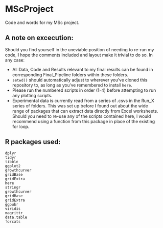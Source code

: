 # MScProject
Code and words for my MSc project.

## A note on excecution:
Should you find yourself in the uneviable position of needing to re-run my code, I hope the comments included and layout make it trivial to do so. In any case:

* All Data, Code and Results relevant to my final results can be found in corresponding Final_Pipeline folders within these folders.
* `setwd()` should automatically adjust to wherever you've cloned this repository to, as long as you've remembered to install `here`.
* Please run the numbered scripts in order (1-4) before attempting to run any plotting scripts. 
* Experimental data is currently read from a series of .csvs in the Run_X series of folders. This was set up before I found out about the wide range of packages that can extract data directly from Excel worksheets. Should you need to re-use any of the scripts contained here, I would recommend using a function from this package in place of the existing for loop. 

## R packages used:
```
dplyr
tidyr
tibble
ggplot2
growthcurver
gridBase
gridExtra
here
stringr
growthcurver
gridBase
gridExtra
ggpubr
viridis
magrittr
data.table
forcats
```
